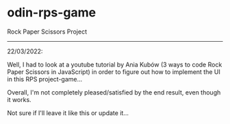 # odin-rps-game
Rock Paper Scissors Project

---

22/03/2022:

Well, I had to look at a youtube tutorial by Ania Kubów (3 ways to code Rock Paper Scissors in JavaScript) in order to figure out how to implement the UI in this RPS project-game...

Overall, I'm not completely pleased/satisfied by the end result, even though it works.

Not sure if I'll leave it like this or update it...